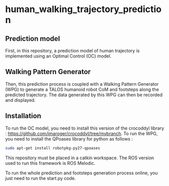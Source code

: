 # human_walking_trajectory_prediction

## Prediction model

First, in this repository, a prediction model of human trajectory is implemented using an Optimal Control (OC) model.

## Walking Pattern Generator

Then, this prediction process is coupled with a Walking Pattern Generator (WPG) to generate a TALOS humanoid robot CoM and footsteps along the predicted trajectory. The data generated by this WPG can then be recorded and displayed.

## Installation

To run the OC model, you need to install this version of the crocoddyl library : https://github.com/imaroger/crocoddyl/tree/mybranch.
To run the WPG, you need to install the QPoases library for python as follows :
```bash
sudo apt-get install robotpkg-py27-qpoases 
```

This repository must be placed in a catkin workspace. The ROS version used to run this framework is ROS Melodic.

To run the whole prediction and footsteps generation process online, you just need to run the start.py code.
